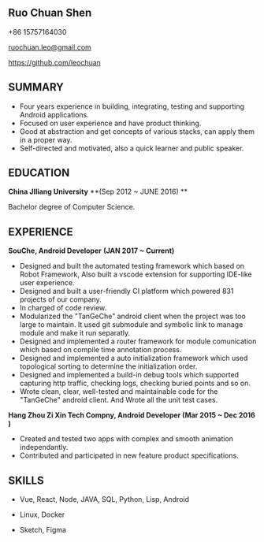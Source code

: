 ## Ruo Chuan Shen

+86 15757164030

ruochuan.leo@gmail.com

https://github.com/leochuan



## SUMMARY

* Four years experience in building, integrating, testing and supporting Android applications.
* Focused on user experience and have product thinking.
* Good at abstraction and get concepts of various stacks, can apply them in a proper way.
* Self-directed and motivated, also a quick learner and public speaker.



## EDUCATION

**China JIliang University**     **(Sep 2012 ~ JUNE 2016) **  

Bachelor degree of Computer Science.



## EXPERIENCE

**SouChe,  Android Developer**  **(JAN 2017 ~ Current)**

* Designed and built the automated testing framework which based on Robot Framework, Also built a vscode extension for supporting IDE-like user experience.
* Designed and built a user-friendly CI platform which powered 831 projects of our company.
* In charged of code review.
* Modularized the "TanGeChe" android client when the project was too large to maintain. It used git submodule and symbolic link to manage module and make it run separatly.
* Designed and implemented a router framework for module comunication which based on compile time annotation process. 
* Designed and implemented a auto initialization framework which used topological sorting to determine the  initialization order.
* Designed and implemented a build-in debug tools which supported capturing http traffic, checking logs, checking buried points and so on. 
* Wrote clean, clear, well-tested and maintainable code for the "TanGeChe" android client. And Wrote all the unit test cases.



**Hang Zhou Zi Xin Tech Compny, Android Developer  (Mar 2015 ~ Dec 2016 )**

* Created and tested two apps with complex and smooth  animation independantly.
* Contributed and participated in new feature product specifications.



## SKILLS

* Vue, React, Node, JAVA, SQL, Python, Lisp, Android

* Linux, Docker
* Sketch, Figma